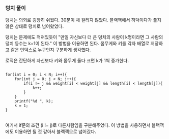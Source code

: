 ### 덩치 풀이

덩치는 의외로 굉장히 쉬웠다.
30분이 채 걸리지 않았다.
블랙잭에서 허덕이다가 풀지 않은 상태로 덩치로 넘어왔었다.

덩치는 문제에도 적혀있듯이 "만일 자신보다 더 큰 덩치의 사람이 k명이라면 그 사람의 덩치 등수는 k+1이 된다." 이 방법을 이용하면 된다.
몸무게와 키를 각자 배열로 저장하고 같은 인덱스로 누구인지 구분하게 생각했다.

로직은 간단하게 자신보다 키와 몸무게 둘다 크면 k가 1씩 증가한다.

<pre>
<code>
for(int i = 0; i < N; i++){
    for(int j = 0; j < N; j++){
        if(i != j && weight[i] < weight[j] && length[i] < length[j]){
            k++;
        }
    }
    printf("%d ", k);
    k = 1;
}
</code>
</pre>

여기서 if문의 조건 (i != j)로 다른사람임을 구분해주었다.
이 방법을 사용하면서 블랙잭에도 이용하면 될 것 같아서 블랙잭으로 넘어갔다.